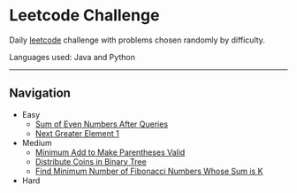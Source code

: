 # Leetcode Challenge

Daily [leetcode](https://leetcode.com/problemset/all/) challenge with problems chosen randomly by difficulty.

Languages used: Java and Python

---

## Navigation

- Easy
    - [Sum of Even Numbers After Queries](Easy/SumOfEvenNumbersAfterQueries)
    - [Next Greater Element 1](Easy/NextGreaterElement1)
- Medium
    - [Minimum Add to Make Parentheses Valid](Medium/MinimumAddtoMakeParenthesesValid)
    - [Distribute Coins in Binary Tree](#Medium/DistributionCoinsInBinaryTree)
    - [Find Minimum Number of Fibonacci Numbers Whose Sum is K](#Medium/FindMinNumFibNumSumK)
- Hard